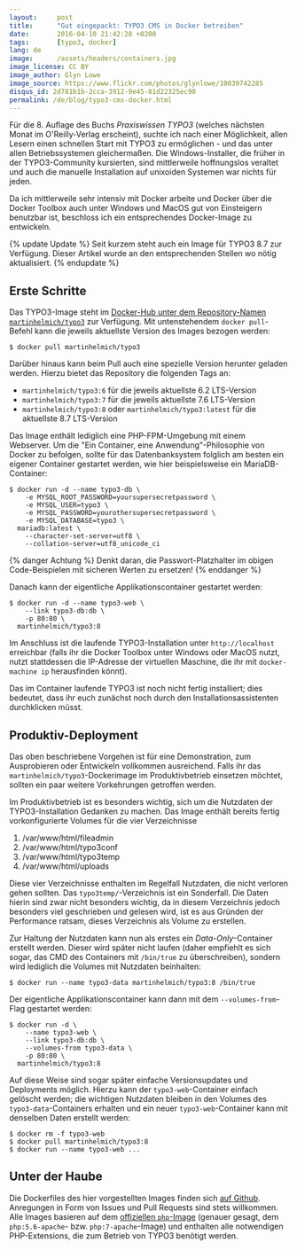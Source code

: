 ```yaml
---
layout:     post
title:      "Gut eingepackt: TYPO3 CMS in Docker betreiben"
date:       2016-04-10 21:42:28 +0200
tags:       [typo3, docker]
lang: de
image:      /assets/headers/containers.jpg
image_license: CC BY
image_author: Glyn Lowe
image_source: https://www.flickr.com/photos/glynlowe/10039742285
disqus_id: 2d781b1b-2cca-3912-9e45-81d22325ec90
permalink: /de/blog/typo3-cms-docker.html
---
```


Für die 8. Auflage des Buchs *Praxiswissen TYPO3* (welches nächsten Monat im O'Reilly-Verlag erscheint), suchte ich nach einer Möglichkeit, allen Lesern einen schnellen Start mit TYPO3 zu ermöglichen - und das unter allen Betriebssystemen gleichermaßen. Die Windows-Installer, die früher in der TYPO3-Community kursierten, sind mittlerweile hoffnungslos veraltet und auch die manuelle Installation auf unixoiden Systemen war nichts für jeden.

Da ich mittlerweile sehr intensiv mit Docker arbeite und Docker über die Docker Toolbox auch unter Windows und MacOS gut von Einsteigern benutzbar ist, beschloss ich ein entsprechendes Docker-Image zu entwickeln.

{% update Update %}
  Seit kurzem steht auch ein Image für TYPO3 8.7 zur Verfügung. Dieser Artikel
  wurde an den entsprechenden Stellen wo nötig aktualisiert.
{% endupdate %}

## Erste Schritte

Das TYPO3-Image steht im [Docker-Hub unter dem Repository-Namen `martinhelmich/typo3`][hub-typo3] zur Verfügung. Mit untenstehendem `docker pull`-Befehl kann die jeweils aktuellste Version des Images bezogen werden:

    $ docker pull martinhelmich/typo3

Darüber hinaus kann beim Pull auch eine spezielle Version herunter geladen werden. Hierzu bietet das Repository die folgenden Tags an:

  - `martinhelmich/typo3:6` für die jeweils aktuellste 6.2 LTS-Version
  - `martinhelmich/typo3:7` für die jeweils aktuellste 7.6 LTS-Version
  - `martinhelmich/typo3:8` oder `martinhelmich/typo3:latest` für die aktuellste 8.7 LTS-Version

Das Image enthält lediglich eine PHP-FPM-Umgebung mit einem Webserver. Um die "Ein Container, eine Anwendung"-Philosophie von Docker zu befolgen, sollte für das Datenbanksystem folglich am besten ein eigener Container gestartet werden, wie hier beispielsweise ein MariaDB-Container:

    $ docker run -d --name typo3-db \
        -e MYSQL_ROOT_PASSWORD=yoursupersecretpassword \
        -e MYSQL_USER=typo3 \
        -e MYSQL_PASSWORD=yourothersupersecretpassword \
        -e MYSQL_DATABASE=typo3 \
      mariadb:latest \
        --character-set-server=utf8 \
        --collation-server=utf8_unicode_ci

{% danger Achtung %}
  Denkt daran, die Passwort-Platzhalter im obigen Code-Beispielen mit sicheren Werten zu ersetzen!
{% enddanger %}

Danach kann der eigentliche Applikationscontainer gestartet werden:

    $ docker run -d --name typo3-web \
        --link typo3-db:db \
        -p 80:80 \
      martinhelmich/typo3:8

Im Anschluss ist die laufende TYPO3-Installation unter `http://localhost` erreichbar (falls ihr die Docker Toolbox unter Windows oder MacOS nutzt, nutzt stattdessen die IP-Adresse der virtuellen Maschine, die ihr mit `docker-machine ip` herausfinden könnt).

Das im Container laufende TYPO3 ist noch nicht fertig installiert; dies bedeutet, dass ihr euch zunächst noch durch den Installationsassistenten durchklicken müsst.

## Produktiv-Deployment

Das oben beschriebene Vorgehen ist für eine Demonstration, zum Ausprobieren oder Entwickeln vollkommen ausreichend. Falls ihr das `martinhelmich/typo3`-Dockerimage im Produktivbetrieb einsetzen möchtet, sollten ein paar weitere Vorkehrungen getroffen werden.

Im Produktivbetrieb ist es besonders wichtig, sich um die Nutzdaten der TYPO3-Installation Gedanken zu machen. Das Image enthält bereits fertig vorkonfigurierte Volumes für die vier Verzeichnisse

  1. /var/www/html/fileadmin
  2. /var/www/html/typo3conf
  3. /var/www/html/typo3temp
  4. /var/www/html/uploads

Diese vier Verzeichnisse enthalten im Regelfall Nutzdaten, die nicht verloren gehen sollten. Das `typo3temp/`-Verzeichnis ist ein Sonderfall. Die Daten hierin sind zwar nicht besonders wichtig, da in diesem Verzeichnis jedoch besonders viel geschrieben und gelesen wird, ist es aus Gründen der Performance ratsam, dieses Verzeichnis als Volume zu erstellen.

Zur Haltung der Nutzdaten kann nun als erstes ein *Data-Only*-Container erstellt werden. Dieser wird später nicht laufen (daher empfiehlt es sich sogar, das CMD des Containers mit `/bin/true` zu überschreiben), sondern wird lediglich die Volumes mit Nutzdaten beinhalten:

    $ docker run --name typo3-data martinhelmich/typo3:8 /bin/true

Der eigentliche Applikationscontainer kann dann mit dem `--volumes-from`-Flag gestartet werden:

    $ docker run -d \
        --name typo3-web \
        --link typo3-db:db \
        --volumes-from typo3-data \
        -p 80:80 \
      martinhelmich/typo3:8

Auf diese Weise sind sogar später einfache Versionsupdates und Deployments möglich. Hierzu kann der `typo3-web`-Container einfach gelöscht werden; die wichtigen Nutzdaten bleiben in den Volumes des `typo3-data`-Containers erhalten und ein neuer `typo3-web`-Container kann mit denselben Daten erstellt werden:

    $ docker rm -f typo3-web
    $ docker pull martinhelmich/typo3:8
    $ docker run --name typo3-web ...

## Unter der Haube

Die Dockerfiles des hier vorgestellten Images finden sich [auf Github][github]. Anregungen in Form von Issues und Pull Requests sind stets willkommen. Alle Images basieren auf dem [offiziellen `php`-Image][hub-php] (genauer gesagt, dem `php:5.6-apache`- bzw. `php:7-apache`-Image) und enthalten alle notwendigen PHP-Extensions, die zum Betrieb von TYPO3 benötigt werden.

[hub-typo3]: https://hub.docker.com/r/martinhelmich/typo3/
[hub-php]: https://hub.docker.com/_/php/
[github]: https://github.com/martin-helmich/docker-typo3
